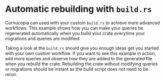 # Automatic rebuilding with `build.rs`
Cornucopia can used with your custom `build.rs` to achieve more advanced workflows. This example shows how you can make your queries be regenerated automatically when you build your crate everytime your migrations and queries are modified.

Taking a look at the `build.rs` should give you enough ideas get you started with your own custom workflow. If you want to see this example in action, add more queries and observe how they are added to the generated file when you rebuild the crate. Rebuilding the crate without modifying queries or migrations should be instant as the build script does not need to be rerun.